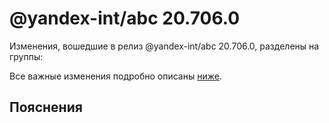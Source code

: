 # @yandex-int/abc 20.706.0

<!-- ЧЕЛОВЕЧЕСКОЕ ВСТУПЛЕНИЕ -->

Изменения, вошедшие в релиз @yandex-int/abc 20.706.0, разделены на группы:

Все важные изменения подробно описаны [ниже](#Пояснения).

## Пояснения

